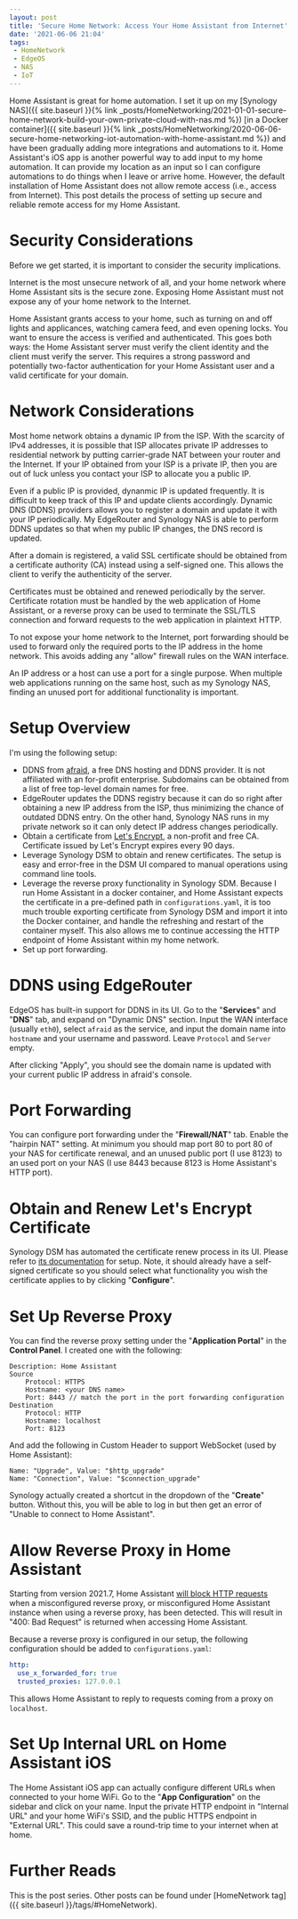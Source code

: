 ```yaml
---
layout: post
title: 'Secure Home Network: Access Your Home Assistant from Internet'
date: '2021-06-06 21:04'
tags:
 - HomeNetwork
 - EdgeOS
 - NAS
 - IoT
---
```


Home Assistant is great for home automation. I set it up on my [Synology NAS]({{ site.baseurl }}{% link _posts/HomeNetworking/2021-01-01-secure-home-network-build-your-own-private-cloud-with-nas.md %}) [in a Docker container]({{ site.baseurl }}{% link _posts/HomeNetworking/2020-06-06-secure-home-networking-iot-automation-with-home-assistant.md %}) and have been gradually adding more integrations and automations to it. Home Assistant's iOS app is another powerful way to add input to my home automation. It can provide my location as an input so I can configure automations to do things when I leave or arrive home. However, the default installation of Home Assistant does not allow remote access (i.e., access from Internet). This post details the process of setting up secure and reliable remote access for my Home Assistant.

# Security Considerations
Before we get started, it is important to consider the security implications.

Internet is the most unsecure network of all, and your home network where Home Assistant sits is the secure zone. Exposing Home Assistant must not expose any of your home network to the Internet.

Home Assistant grants access to your home, such as turning on and off lights and applicances, watching camera feed, and even opening locks. You want to ensure the access is verified and authenticated. This goes both ways: the Home Assistant server must verify the client identity and the client must verify the server. This requires a strong password and potentially two-factor authentication for your Home Assistant user and a valid certificate for your domain.

# Network Considerations
Most home network obtains a dynamic IP from the ISP. With the scarcity of IPv4 addresses, it is possible that ISP allocates private IP addresses to residential network by putting carrier-grade NAT between your router and the Internet. If your IP obtained from your ISP is a private IP, then you are out of luck unless you contact your ISP to allocate you a public IP.

Even if a public IP is provided, dynanmic IP is updated frequently. It is difficult to keep track of this IP and update clients accordingly. Dynamic DNS (DDNS) providers allows you to register a domain and update it with your IP periodically. My EdgeRouter and Synology NAS is able to perform DDNS updates so that when my public IP changes, the DNS record is updated.

After a domain is registered, a valid SSL certificate should be obtained from a certificate authority (CA) instead using a self-signed one. This allows the client to verify the authenticity of the server.

Certificates must be obtained and renewed periodically by the server. Certificate rotation must be handled by the web application of Home Assistant, or a reverse proxy can be used to terminate the SSL/TLS connection and forward requests to the web application in plaintext HTTP.

To not expose your home network to the Internet, port forwarding should be used to forward only the required ports to the IP address in the home network. This avoids adding any "allow" firewall rules on the WAN interface.

An IP address or a host can use a port for a single purpose. When multiple web applications running on the same host, such as my Synology NAS, finding an unused port for additional functionality is important.

# Setup Overview
I'm using the following setup:
* DDNS from [afraid](https://freedns.afraid.org), a free DNS hosting and DDNS provider. It is not affiliated with an for-profit enterprise. Subdomains can be obtained from a list of free top-level domain names for free.
* EdgeRouter updates the DDNS registry because it can do so right after obtaining a new IP address from the ISP, thus minimizing the chance of outdated DDNS entry. On the other hand, Synology NAS runs in my private network so it can only detect IP address changes periodically.
* Obtain a certificate from [Let's Encrypt](https://letsencrypt.org), a non-profit and free CA. Certificate issued by Let's Encrypt expires every 90 days.
* Leverage Synology DSM to obtain and renew certificates. The setup is easy and error-free in the DSM UI compared to manual operations using command line tools.
* Leverage the reverse proxy functionality in Synology SDM. Because I run Home Assistant in a docker container, and Home Assistant expects the certificate in a pre-defined path in `configurations.yaml`, it is too much trouble exporting certificate from Synology DSM and import it into the Docker container, and handle the refreshing and restart of the container myself. This also allows me to continue accessing the HTTP endpoint of Home Assistant within my home network.
* Set up port forwarding.

# DDNS using EdgeRouter
EdgeOS has built-in support for DDNS in its UI. Go to the "**Services**" and "**DNS**" tab, and expand on "Dynamic DNS" section. Input the WAN interface (usually `eth0`), select `afraid` as the service, and input the domain name into `hostname` and your username and password. Leave `Protocol` and `Server` empty.

After clicking "Apply", you should see the domain name is updated with your current public IP address in afraid's console.

# Port Forwarding
You can configure port forwarding under the "**Firewall/NAT**" tab. Enable the "hairpin NAT" setting. At minimum you should map port 80 to port 80 of your NAS for certificate renewal, and an unused public port (I use 8123) to an used port on your NAS (I use 8443 because 8123 is Home Assistant's HTTP port).

# Obtain and Renew Let's Encrypt Certificate
Synology DSM has automated the certificate renew process in its UI. Please refer to [its documentation](https://www.synology.com/en-us/knowledgebase/DSM/tutorial/Network/How_to_enable_HTTPS_and_create_a_certificate_signing_request_on_your_Synology_NAS) for setup. Note, it should already have a self-signed certificate so you should select what functionality you wish the certificate applies to by clicking "**Configure**".

# Set Up Reverse Proxy
You can find the reverse proxy setting under the "**Application Portal**" in the **Control Panel**. I created one with the following:

```
Description: Home Assistant
Source
    Protocol: HTTPS
    Hostname: <your DNS name>
    Port: 8443 // match the port in the port forwarding configuration
Destination
    Protocol: HTTP
    Hostname: localhost
    Port: 8123
```

And add the following in Custom Header to support WebSocket (used by Home Assistant):

```
Name: "Upgrade", Value: "$http_upgrade"
Name: "Connection", Value: "$connection_upgrade"
```

Synology actually created a shortcut in the dropdown of the "**Create**" button. Without this, you will be able to log in but then get an error of "Unable to connect to Home Assistant".

# Allow Reverse Proxy in Home Assistant
Starting from version 2021.7, Home Assistant [will block HTTP requests](https://www.home-assistant.io/blog/2021/07/07/release-20217/#breaking-changes) when a misconfigured reverse proxy, or misconfigured Home Assistant instance when using a reverse proxy, has been detected. This will result in "400: Bad Request" is returned when accessing Home Assistant.

Because a reverse proxy is configured in our setup, the following configuration should be added to `configurations.yaml`:

```yaml
http:
  use_x_forwarded_for: true
  trusted_proxies: 127.0.0.1
```
This allows Home Assistant to reply to requests coming from a proxy on `localhost`.


# Set Up Internal URL on Home Assistant iOS
The Home Assistant iOS app can actually configure different URLs when connected to your home WiFi. Go to the "**App Configuration**"  on the sidebar and click on your name. Input the private HTTP endpoint in "Internal URL" and your home WiFi's SSID, and the public HTTPS endpoint in "External URL". This could save a round-trip time to your internet when at home.

# Further Reads
This is the post series. Other posts can be found under [HomeNetwork tag]({{ site.baseurl }}/tags/#HomeNetwork).
